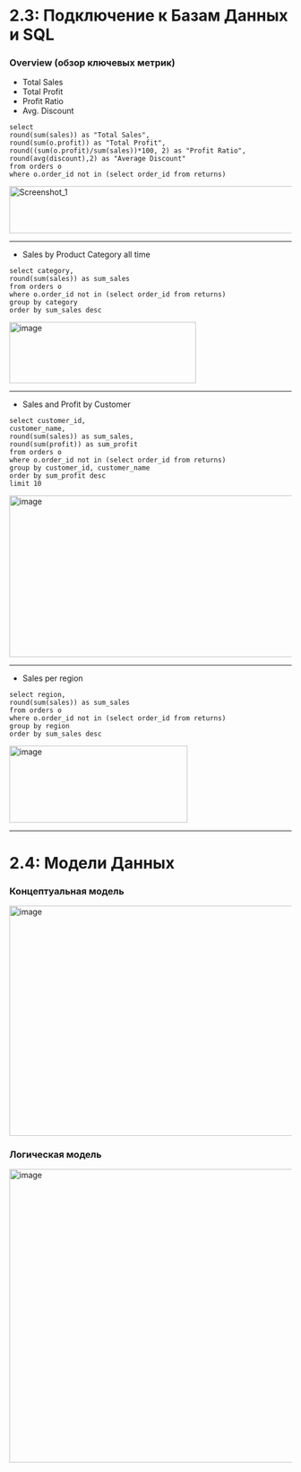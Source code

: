 # 2.3: Подключение к Базам Данных и SQL

### Overview (обзор ключевых метрик)
+ Total Sales
+ Total Profit
+ Profit Ratio
+ Avg. Discount
```
select 
round(sum(sales)) as "Total Sales",
round(sum(o.profit)) as "Total Profit",
round((sum(o.profit)/sum(sales))*100, 2) as "Profit Ratio",
round(avg(discount),2) as "Average Discount"
from orders o 
where o.order_id not in (select order_id from returns)
```
<img width="713" height="84" alt="Screenshot_1" src="https://github.com/user-attachments/assets/744d535a-9059-492b-938b-2e4c2354357e" />

---


+ Sales by Product Category all time
```
select category,
round(sum(sales)) as sum_sales
from orders o 
where o.order_id not in (select order_id from returns)
group by category 
order by sum_sales desc
```
<img width="333" height="109" alt="image" src="https://github.com/user-attachments/assets/b749b8b1-efce-43dd-a1bc-e4838b0edb2c" />

---


+ Sales and Profit by Customer
```
select customer_id,
customer_name,
round(sum(sales)) as sum_sales,
round(sum(profit)) as sum_profit
from orders o 
where o.order_id not in (select order_id from returns)
group by customer_id, customer_name
order by sum_profit desc
limit 10
```
<img width="692" height="288" alt="image" src="https://github.com/user-attachments/assets/10aa9916-7643-4158-bd44-bf3231257d56" />

---


+ Sales per region
```
select region,
round(sum(sales)) as sum_sales
from orders o 
where o.order_id not in (select order_id from returns)
group by region
order by sum_sales desc
```
<img width="318" height="137" alt="image" src="https://github.com/user-attachments/assets/2c669df8-9f35-416a-8c10-19cfa69664da" />

___
# 2.4: Модели Данных

### **Концептуальная модель**

<img width="778" height="410" alt="image" src="https://github.com/user-attachments/assets/92cfdaa2-12dc-4529-9308-e6eb472df03d" />

### **Логическая модель**

<img width="965" height="523" alt="image" src="https://github.com/user-attachments/assets/9dc04a4e-de28-4e7f-a5d4-1bcc26d87766" />
